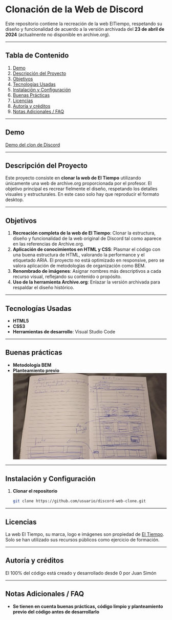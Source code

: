 # Clonación de la Web de Discord

Este repositorio contiene la recreación de la web ElTiempo, respetando su diseño y funcionalidad de acuerdo a la versión archivada del **23 de abril de 2024** (actualmente no disponible en archive.org).

---

## Tabla de Contenido
1. [Demo](#demo)
2. [Descripción del Proyecto](#descripción-del-proyecto)
3. [Objetivos](#objetivos)
4. [Tecnologías Usadas](#tecnologías-usadas)
5. [Instalación y Configuración](#instalación-y-configuración)
6. [Buenas Prácticas](#buenas-prácticas)
6. [Licencias](#buenas-prácticas)
7. [Autoría y créditos](#autores-y-créditos)
8. [Notas Adicionales / FAQ](#notas-adicionales--faq)

---

## Demo
[Demo del clon de Discord](https://https://eltiempo-web-clon.netlify.app/)

---

## Descripción del Proyecto
Este proyecto consiste en **clonar la web de El Tiempo** utilizando únicamente una web de archive.org proporcionada por el profesor. El objetivo principal es recrear fielmente el diseño, respetando los detalles visuales y estructurales. En este caso solo hay que reproducir el formato desktop.

---

## Objetivos
1. **Recreación completa de la web de El Tiempo**: Clonar la estructura, diseño y funcionalidad de la web original de Discord tal como aparece en las referencias de Archive.org.
2. **Aplicación de conocimientos en HTML y CSS**: Plasmar el código con una buena estructura de HTML, valorando la performance y el etiquetado ARIA. El proyecto no está optimizado en responsive, pero se valora aplicación de metodologías de organización como BEM.
2. **Renombrado de imágenes**: Asignar nombres más descriptivos a cada recurso visual, reflejando su contenido o propósito.  
4. **Uso de la herramienta Archive.org**: Enlazar la versión archivada para respaldar el diseño histórico.

---

## Tecnologías Usadas
- **HTML5**
- **CSS3**
- **Herramientas de desarrollo**: Visual Studio Code

---

## Buenas prácticas
- **Metodología BEM**
- **Planteamiento previo**
![Primer diseño previo](/docs/photos/el-tiempo-planteamiento.jpeg "Planteamiento previo web El Tiempo")

---

## Instalación y Configuración
1. **Clonar el repositorio**  
   ```bash
   git clone https://github.com/usuario/discord-web-clone.git

---

## Licencias
La web El Tiempo, su marca, logo e imágenes son propiedad de [El Tiempo](https://eltiempo.es/). Solo se han utilizado sus recursos públicos como ejercicio de formación.

---

## Autoría y créditos
El 100% del código está creado y desarrollado desde 0 por Juan Simón

---

## Notas Adicionales / FAQ
- **Se tienen en cuenta buenas prácticas, código limpio y planteamiento previo del código antes de desarrollarlo**